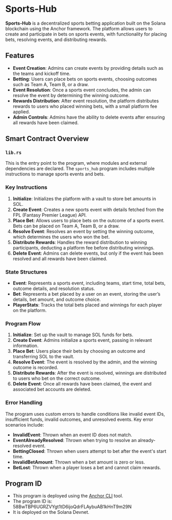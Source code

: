 # Sports-Hub

**Sports-Hub** is a decentralized sports betting application built on the Solana blockchain using the Anchor framework. The platform allows users to create and participate in bets on sports events, with functionality for placing bets, resolving events, and distributing rewards.

## Features

- **Event Creation**: Admins can create events by providing details such as the teams and kickoff time.
- **Betting**: Users can place bets on sports events, choosing outcomes such as Team A, Team B, or a draw.
- **Event Resolution**: Once a sports event concludes, the admin can resolve the event by determining the winning outcome.
- **Rewards Distribution**: After event resolution, the platform distributes rewards to users who placed winning bets, with a small platform fee applied.
- **Admin Controls**: Admins have the ability to delete events after ensuring all rewards have been claimed.
  
## Smart Contract Overview

### `lib.rs`

This is the entry point to the program, where modules and external dependencies are declared. The `sports_hub` program includes multiple instructions to manage sports events and bets.

### Key Instructions

1. **Initialize**: Initializes the platform with a vault to store bet amounts in SOL.
2. **Create Event**: Creates a new sports event with details fetched from the FPL (Fantasy Premier League) API.
3. **Place Bet**: Allows users to place bets on the outcome of a sports event. Bets can be placed on Team A, Team B, or a draw.
4. **Resolve Event**: Resolves an event by setting the winning outcome, which determines the users who won the bet.
5. **Distribute Rewards**: Handles the reward distribution to winning participants, deducting a platform fee before distributing winnings.
6. **Delete Event**: Admins can delete events, but only if the event has been resolved and all rewards have been claimed.

### State Structures

- **Event**: Represents a sports event, including teams, start time, total bets, outcome details, and resolution status.
- **Bet**: Represents a bet placed by a user on an event, storing the user’s details, bet amount, and outcome choice.
- **PlayerStats**: Tracks the total bets placed and winnings for each player on the platform.

### Program Flow

1. **Initialize**: Set up the vault to manage SOL funds for bets.
2. **Create Event**: Admins initialize a sports event, passing in relevant information.
3. **Place Bet**: Users place their bets by choosing an outcome and transferring SOL to the vault.
4. **Resolve Event**: The event is resolved by the admin, and the winning outcome is recorded.
5. **Distribute Rewards**: After the event is resolved, winnings are distributed to users who bet on the correct outcome.
6. **Delete Event**: Once all rewards have been claimed, the event and associated bet accounts are deleted.

### Error Handling

The program uses custom errors to handle conditions like invalid event IDs, insufficient funds, invalid outcomes, and unresolved events. Key error scenarios include:

- **InvalidEvent**: Thrown when an event ID does not match.
- **EventAlreadyResolved**: Thrown when trying to resolve an already-resolved event.
- **BettingClosed**: Thrown when users attempt to bet after the event's start time.
- **InvalidBetAmount**: Thrown when a bet amount is zero or less.
- **BetLost**: Thrown when a player loses a bet and cannot claim rewards.

## Program ID
- This program is deployed using the [Anchor CLI](https://github.com/coral-xyz/anchor) tool.
- The program ID is: 58BwTBP6UGRZVYgt1tD6ijoQdrFLAybuAB1kHnT9m29N
- It is deployed on the Solana Devnet.